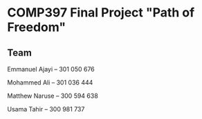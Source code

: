 # COMP397 Final Project "Path of Freedom"

## Team
Emmanuel Ajayi – 301 050 676

Mohammed Ali – 301 036 444

Matthew Naruse – 300 594 638

Usama Tahir – 300 981 737
